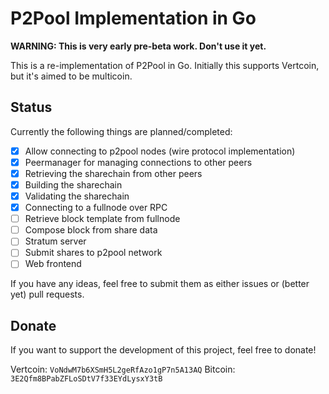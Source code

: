 # P2Pool Implementation in Go

**WARNING: This is very early pre-beta work. Don't use it yet.**

This is a re-implementation of P2Pool in Go. Initially this supports Vertcoin, but it's aimed to be multicoin.

## Status

Currently the following things are planned/completed:

- [X] Allow connecting to p2pool nodes (wire protocol implementation)
- [X] Peermanager for managing connections to other peers
- [X] Retrieving the sharechain from other peers
- [X] Building the sharechain
- [X] Validating the sharechain
- [X] Connecting to a fullnode over RPC
- [ ] Retrieve block template from fullnode
- [ ] Compose block from share data
- [ ] Stratum server
- [ ] Submit shares to p2pool network
- [ ] Web frontend

If you have any ideas, feel free to submit them as either issues or (better yet) pull requests.

## Donate

If you want to support the development of this project, feel free to donate!

Vertcoin: `VoNdwM7b6XSmH5L2geRfAzo1gP7n5A13AQ`
Bitcoin: `3E2Qfm8BPabZFLoSDtV7f33EYdLysxY3tB`